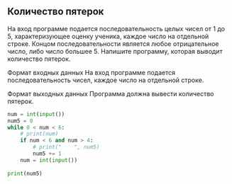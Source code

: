 ## Количество пятерок
На вход программе подается последовательность целых чисел от 1 до 5, характеризующее оценку ученика, каждое число на отдельной строке. Концом последовательности является любое отрицательное число, либо число большее 5. Напишите программу, которая выводит количество пятерок.

Формат входных данных
На вход программе подается последовательность чисел, каждое число на отдельной строке.

Формат выходных данных
Программа должна вывести количество пятерок.

```python
num = int(input())
num5 = 0
while 0 < num < 6:
    # print(num)
    if num < 6 and num > 4:
        # print("    ", num5)
        num5 += 1
    num = int(input())
    
print(num5)

```